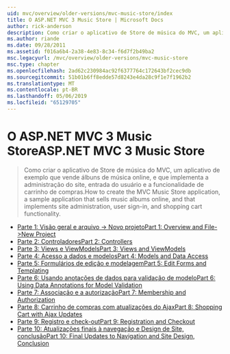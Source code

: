 ```yaml
---
uid: mvc/overview/older-versions/mvc-music-store/index
title: O ASP.NET MVC 3 Music Store | Microsoft Docs
author: rick-anderson
description: Como criar o aplicativo de Store de música do MVC, um aplicativo de exemplo que vende álbuns de música online, e que implementa a administração de site, entrada do usuário, um...
ms.author: riande
ms.date: 09/28/2011
ms.assetid: f016a6b4-2a38-4e83-8c34-f6d7f2b49ba2
msc.legacyurl: /mvc/overview/older-versions/mvc-music-store
msc.type: chapter
ms.openlocfilehash: 2ad62c230984ac92f6377764c172643bf2cec9db
ms.sourcegitcommit: 51b01b6ff8edde57d8243e4da28c9f1e7f1962b2
ms.translationtype: MT
ms.contentlocale: pt-BR
ms.lasthandoff: 05/06/2019
ms.locfileid: "65129705"
---
```

# <a name="aspnet-mvc-3-music-store"></a><span data-ttu-id="10443-103">O ASP.NET MVC 3 Music Store</span><span class="sxs-lookup"><span data-stu-id="10443-103">ASP.NET MVC 3 Music Store</span></span>

> <span data-ttu-id="10443-104">Como criar o aplicativo de Store de música do MVC, um aplicativo de exemplo que vende álbuns de música online, e que implementa a administração do site, entrada do usuário e a funcionalidade de carrinho de compras.</span><span class="sxs-lookup"><span data-stu-id="10443-104">How to create the MVC Music Store application, a sample application that sells music albums online, and that implements site administration, user sign-in, and shopping cart functionality.</span></span>

- [<span data-ttu-id="10443-105">Parte 1: Visão geral e arquivo -> Novo projeto</span><span class="sxs-lookup"><span data-stu-id="10443-105">Part 1: Overview and File->New Project</span></span>](mvc-music-store-part-1.md)
- [<span data-ttu-id="10443-106">Parte 2: Controladores</span><span class="sxs-lookup"><span data-stu-id="10443-106">Part 2: Controllers</span></span>](mvc-music-store-part-2.md)
- [<span data-ttu-id="10443-107">Parte 3: Views e ViewModels</span><span class="sxs-lookup"><span data-stu-id="10443-107">Part 3: Views and ViewModels</span></span>](mvc-music-store-part-3.md)
- [<span data-ttu-id="10443-108">Parte 4: Acesso a dados e modelos</span><span class="sxs-lookup"><span data-stu-id="10443-108">Part 4: Models and Data Access</span></span>](mvc-music-store-part-4.md)
- [<span data-ttu-id="10443-109">Parte 5: Formulários de edição e modelagem</span><span class="sxs-lookup"><span data-stu-id="10443-109">Part 5: Edit Forms and Templating</span></span>](mvc-music-store-part-5.md)
- [<span data-ttu-id="10443-110">Parte 6: Usando anotações de dados para validação de modelo</span><span class="sxs-lookup"><span data-stu-id="10443-110">Part 6: Using Data Annotations for Model Validation</span></span>](mvc-music-store-part-6.md)
- [<span data-ttu-id="10443-111">Parte 7: Associação e a autorização</span><span class="sxs-lookup"><span data-stu-id="10443-111">Part 7: Membership and Authorization</span></span>](mvc-music-store-part-7.md)
- [<span data-ttu-id="10443-112">Parte 8: Carrinho de compras com atualizações do Ajax</span><span class="sxs-lookup"><span data-stu-id="10443-112">Part 8: Shopping Cart with Ajax Updates</span></span>](mvc-music-store-part-8.md)
- [<span data-ttu-id="10443-113">Parte 9: Registro e check-out</span><span class="sxs-lookup"><span data-stu-id="10443-113">Part 9: Registration and Checkout</span></span>](mvc-music-store-part-9.md)
- [<span data-ttu-id="10443-114">Parte 10: Atualizações finais à navegação e Design de Site, conclusão</span><span class="sxs-lookup"><span data-stu-id="10443-114">Part 10: Final Updates to Navigation and Site Design, Conclusion</span></span>](mvc-music-store-part-10.md)
